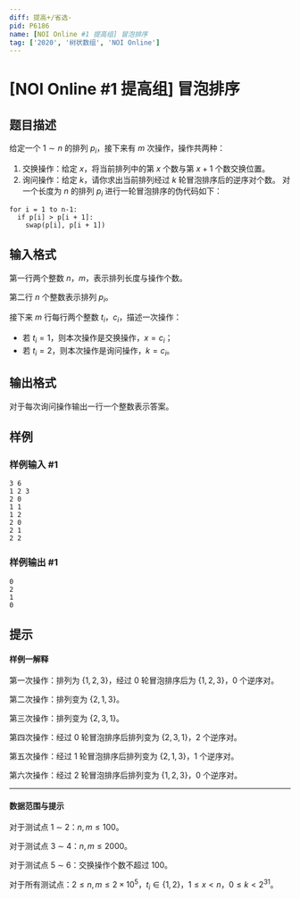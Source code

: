 ```yaml
---
diff: 提高+/省选-
pid: P6186
name: [NOI Online #1 提高组] 冒泡排序
tag: ['2020', '树状数组', 'NOI Online']
---
```

# [NOI Online #1 提高组] 冒泡排序
## 题目描述

给定一个 $1 ∼ n$ 的排列 $p_i$，接下来有 $m$ 次操作，操作共两种：
1. 交换操作：给定 $x$，将当前排列中的第 $x$ 个数与第 $x+1$ 个数交换位置。
2. 询问操作：给定 $k$，请你求出当前排列经过 $k$ 轮冒泡排序后的逆序对个数。
对一个长度为 $n$ 的排列 $p_i$ 进行一轮冒泡排序的伪代码如下：
```
for i = 1 to n-1:
  if p[i] > p[i + 1]:
    swap(p[i], p[i + 1])
```
## 输入格式

第一行两个整数 $n$，$m$，表示排列长度与操作个数。

第二行 $n$ 个整数表示排列 $p_i$。

接下来 $m$ 行每行两个整数 $t_i$，$c_i$，描述一次操作：
- 若 $t_i=1$，则本次操作是交换操作，$x=c_i$；
- 若 $t_i=2$，则本次操作是询问操作，$k=c_i$。
## 输出格式

对于每次询问操作输出一行一个整数表示答案。
## 样例

### 样例输入 #1
```
3 6
1 2 3
2 0
1 1
1 2
2 0
2 1
2 2
```
### 样例输出 #1
```
0
2
1
0
```
## 提示

#### 样例一解释
第一次操作：排列为 $\{1,2,3\}$，经过 0 轮冒泡排序后为 $\{1,2,3\}$，$0$ 个逆序对。

第二次操作：排列变为 $\{2,1,3\}$。

第三次操作：排列变为 $\{2,3,1\}$。

第四次操作：经过 $0$ 轮冒泡排序后排列变为 $\{2,3,1\}$，$2$ 个逆序对。

第五次操作：经过 $1$ 轮冒泡排序后排列变为 $\{2,1,3\}$，$1$ 个逆序对。

第六次操作：经过 $2$ 轮冒泡排序后排列变为 $\{1,2,3\}$，$0$ 个逆序对。

---

#### 数据范围与提示
对于测试点 1 ∼ 2：$n,m \leq 100$。

对于测试点 3 ∼ 4：$n,m \leq 2000$。

对于测试点 5 ∼ 6：交换操作个数不超过 $100$。

对于所有测试点：$2 \leq n,m \leq 2 \times 10^5$，$t_i \in \{1,2\}$，$1 \leq x < n$，$0 \leq k < 2^{31}$。
